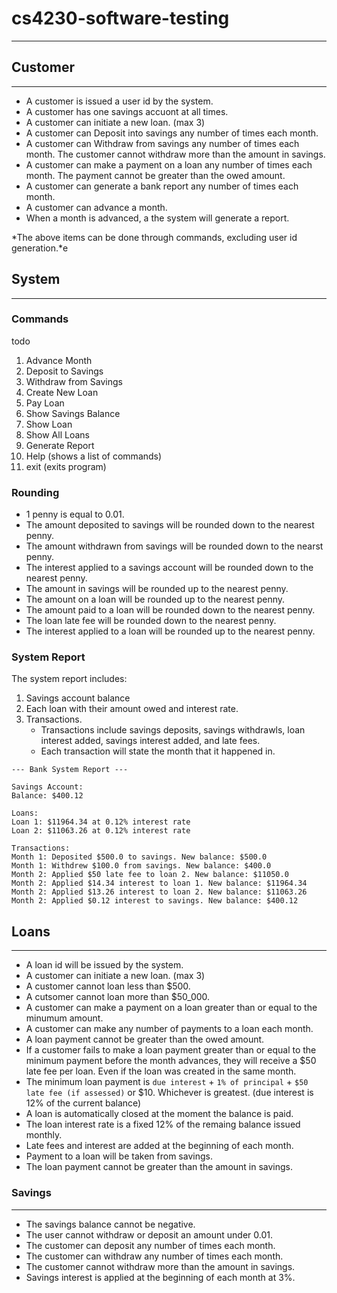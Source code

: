 # cs4230-software-testing
---


## Customer
---

- A customer is issued a user id by the system.
- A customer has one savings accuont at all times.
- A customer can initiate a new loan. (max 3)
- A customer can Deposit into savings any number of times each month.
- A customer can Withdraw from savings any number of times each month. The customer cannot withdraw more than the amount in savings.
- A customer can make a payment on a loan any number of times each month. The payment cannot be greater than the owed amount.
- A customer can generate a bank report any number of times each month.
- A customer can advance a month.
- When a month is advanced, a the system will generate a report.

*The above items can be done through commands, excluding user id generation.*e



## System
---

### Commands
todo
1. Advance Month
2. Deposit to Savings
3. Withdraw from Savings
4. Create New Loan
5. Pay Loan
6. Show Savings Balance
7. Show Loan
8. Show All Loans
9. Generate Report
10. Help (shows a list of commands)
0. exit (exits program)



### Rounding
- 1 penny is equal to 0.01.
- The amount deposited to savings will be rounded down to the nearest penny.
- The amount withdrawn from savings will be rounded down to the nearst penny.
- The interest applied to a savings account will be rounded down to the nearest penny.
- The amount in savings will be rounded up to the nearest penny.
- The amount on a loan will be rounded up to the nearest penny.
- The amount paid to a loan will be rounded down to the nearest penny.
- The loan late fee will be rounded down to the nearest penny.
- The interest applied to a loan will be rounded up to the nearest penny.



### System Report
The system report includes: 
1. Savings account balance
2. Each loan with their amount owed and interest rate.
3. Transactions.
    - Transactions include savings deposits, savings withdrawls, loan interest added, savings interest added, and late fees.
    - Each transaction will state the month that it happened in.

```
--- Bank System Report ---

Savings Account:
Balance: $400.12

Loans:
Loan 1: $11964.34 at 0.12% interest rate
Loan 2: $11063.26 at 0.12% interest rate

Transactions:
Month 1: Deposited $500.0 to savings. New balance: $500.0
Month 1: Withdrew $100.0 from savings. New balance: $400.0
Month 2: Applied $50 late fee to loan 2. New balance: $11050.0
Month 2: Applied $14.34 interest to loan 1. New balance: $11964.34
Month 2: Applied $13.26 interest to loan 2. New balance: $11063.26
Month 2: Applied $0.12 interest to savings. New balance: $400.12
```


## Loans
---

- A loan id will be issued by the system.
- A customer can initiate a new loan. (max 3)
- A customer cannot loan less than $500.
- A cutsomer cannot loan more than $50_000.
- A customer can make a payment on a loan greater than or equal to the minumum amount.
- A customer can make any number of payments to a loan each month.
- A loan payment cannot be greater than the owed amount.
- If a customer fails to make a loan payment greater than or equal to the minimum payment before the month advances, they will receive a $50 late fee per loan. Even if the loan was created in the same month.
- The minimum loan payment is `due interest` + `1% of principal` + `$50 late fee (if assessed)` or $10. Whichever is greatest. (due interest is 12% of the current balance)
- A loan is automatically closed at the moment the balance is paid.
- The loan interest rate is a fixed 12% of the remaing balance issued monthly.
- Late fees and interest are added at the beginning of each month.
- Payment to a loan will be taken from savings.
- The loan payment cannot be greater than the amount in savings.



### Savings
---

- The savings balance cannot be negative.
- The user cannot withdraw or deposit an amount under 0.01.
- The customer can deposit any number of times each month.
- The customer can withdraw any number of times each month.
- The customer cannot withdraw more than the amount in savings.
- Savings interest is applied at the beginning of each month at 3%.